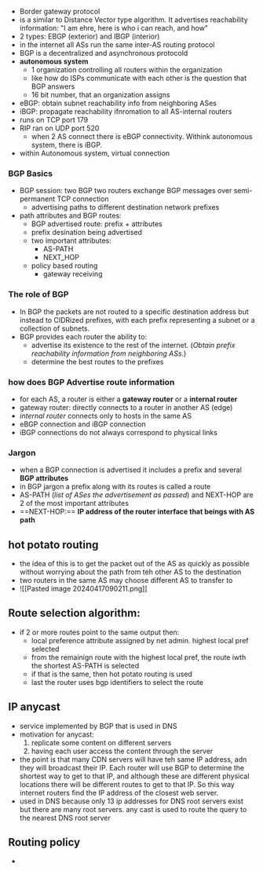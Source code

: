 - Border gateway protocol
- is a similar to Distance Vector type algorithm. It advertises reachability information: "I am ehre, here is who i can reach, and how"
- 2 types: EBGP (exterior) and IBGP (interior)
- in the internet all ASs run the same inter-AS routing protocol
- BGP is a decentralized and asynchronous protocold
- **autonomous system**
	- 1 organization controlling all routers within the organization
	- like how do ISPs communicate with each other is the question that BGP answers
	- 16 bit number, that an organization assigns
- eBGP: obtain subnet reachability info from neighboring ASes
- iBGP: propagate reachability ifnromation to all AS-internal routers
- runs on TCP port 179
- RIP ran on UDP port 520
	- when 2 AS connect there is eBGP connectivity. Withink autonomous system, there is iBGP. 
- within Autonomous system, virtual connection
### BGP Basics
- BGP session: two BGP two routers exchange BGP messages over semi-permanent TCP connection
	- advertising paths to different destination network prefixes
- path attributes and BGP routes:
	- BGP advertised route: prefix + attributes
	- prefix desination being advertised
	- two important attributes:
		- AS-PATH
		- NEXT_HOP
	- policy based routing
		- gateway receiving 

### The role of BGP
- In BGP the packets are not routed to a specific destination address but instead to CIDRized prefixes, with each prefix representing a subnet or a collection of subnets.
- BGP provides each router the ability to:
	- advertise its existence to the rest of the internet. (*Obtain prefix reachability information from neighboring ASs*.)
	- determine the best routes to the prefixes
### how does BGP Advertise route information
- for each AS, a router is either a **gateway router** or a **internal router**
- gateway router: directly connects to a router in another AS (edge)
- *internal router* connects only to hosts in the same AS
- eBGP connection and iBGP connection
- iBGP connections do not always correspond to physical links
### Jargon
- when a BGP connection is advertised it includes a prefix and several **BGP attributes**
- in BGP jargon a prefix along with its routes is called a route
- AS-PATH (*list of ASes the advertisement as passed*) and NEXT-HOP are 2 of the most important attributes
- ==NEXT-HOP:== **IP address of the router interface that beings with AS path**

## hot potato routing
- the idea of this is to get the packet out of the AS as quickly as possible without worrying about the path from teh other AS to the destination
- two routers in the same AS may choose different AS to transfer to
- ![[Pasted image 20240417090211.png]]
## Route selection algorithm:
- if 2 or more routes point to the same output then: 
	- local preference attribute assigned by net admin. highest local pref selected
	- from the remainign route with the highest local pref, the route iwth the shortest AS-PATH is selected
	- if that is the same, then hot potato routing is used
	- last the router uses bgp identifiers to select the route

## IP anycast
- service implemented by BGP that is used in DNS
- motivation for anycast:
	1. replicate some content on different servers
	2. having each user access the content through the server
- the point is that many CDN servers will have teh same IP address, adn they will broadcast their IP. Each router will use BGP to determine the shortest way to get to that IP, and although these are different physical locations there will be different routes to get to that IP. So this way internet routers find the IP address of the closest web server. 
- used in DNS because only 13 ip addresses for DNS root servers exist but there are many root servers. any cast is used to route the query to the nearest DNS root server 
## Routing policy
- 